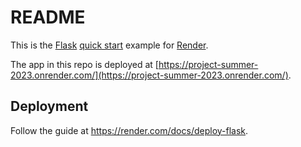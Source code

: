 # README

This is the [Flask](http://flask.pocoo.org/) [quick start](http://flask.pocoo.org/docs/1.0/quickstart/#a-minimal-application) example for [Render](https://render.com).

The app in this repo is deployed at [https://project-summer-2023.onrender.com/](https://project-summer-2023.onrender.com/).

## Deployment

Follow the guide at https://render.com/docs/deploy-flask.
